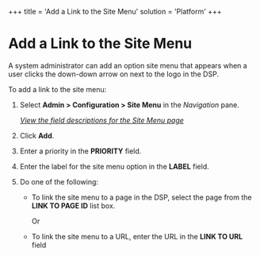 +++
title = 'Add a Link to the Site Menu'
solution = 'Platform'
+++

# Add a Link to the Site Menu

A system administrator can add an option site menu that appears when a
user clicks the down-down arrow on next to the logo in the DSP.

To add a link to the site menu:

1.  Select **Admin \> Configuration \> Site Menu** in the *Navigation*
    pane.
    
    *[View the field descriptions for the Site Menu
    page](../Sys_Admin/Page_Desc/Site%20Menu)*

2.  Click **Add**.

3.  Enter a priority in the **PRIORITY** field.

4.  Enter the label for the site menu option in the **LABEL** field.

5.  Do one of the following:
    
      - To link the site menu to a page in the DSP, select the page from
        the **LINK TO PAGE ID** list box.
        
        Or
    
      - To link the site menu to a URL, enter the URL in the **LINK TO
        URL** field
